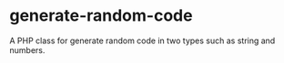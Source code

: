 # generate-random-code
A PHP class for generate random code in two types such as string and numbers.
